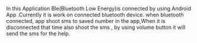 In this Application Ble(Bluetooth Low Energy)is connected by using Android App .Currently it is work on connected bluetooth device. when bluetooth connected, app shoot sms to saved number in the app,When it is disconnected that time also shoot the  sms , by using volume button it will send the sms for the help.